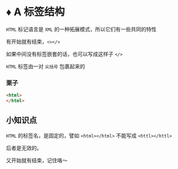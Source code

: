 # ♦️ A 标签结构

```HTML``` 标记语言是 ```XML``` 的一种拓展模式，所以它们有一些共同的特性

有开始就有结束，```<></>``` 

如果中间没有标签嵌套的话，也可以写成这样子 ```</>```

```HTML``` 标签由一对 ```尖括号``` 包裹起来的

### 栗子

```html
<html>
</html>
```

## 小知识点

```HTML``` 的标签名，是固定的，譬如 ```<html></html>``` 不能写成 ```<httl></httl>```

后者是无效的。

又开始就有结束，记住咯～
